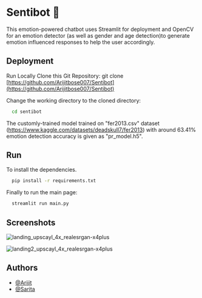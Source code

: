 
# Sentibot 🤖

This emotion-powered chatbot uses Streamlit for deployment and OpenCV for an emotion detector (as well as gender and age detection)to generate emotion influenced responses to help the user accordingly.

## Deployment

Run Locally
Clone this Git Repository:
git clone [https://github.com/Arijitbose007/Sentibot](https://github.com/Arijitbose007/Sentibot) 

Change the working directory to the cloned directory:
```bash
  cd sentibot
```

The customly-trained model trained on "fer2013.csv" dataset (https://www.kaggle.com/datasets/deadskull7/fer2013) with around 63.41% emotion detection accuracy is given as "pr_model.h5".

## Run

To install the dependencies.
```bash
  pip install -r requirements.txt
```

Finally to run the main page:

```bash
  streamlit run main.py 
```



## Screenshots

![landing_upscayl_4x_realesrgan-x4plus](https://github.com/Arijitbose007/Sentibot/assets/61642341/611f4780-6bd0-4622-8b26-f7e162f43683)


![landing2_upscayl_4x_realesrgan-x4plus](https://github.com/Arijitbose007/Sentibot/assets/61642341/cfdebbb4-8cc8-4712-b9b4-bc1bc6bf1cac)






## Authors

- [@Arijit](https://github.com/Arijitbose007)
- [@Sarita](https://github.com/Sarita-16)

